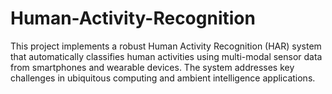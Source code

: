 # Human-Activity-Recognition
This project implements a robust Human Activity Recognition (HAR) system that automatically classifies human activities using multi-modal sensor data from smartphones and wearable devices. The system addresses key challenges in ubiquitous computing and ambient intelligence applications.
